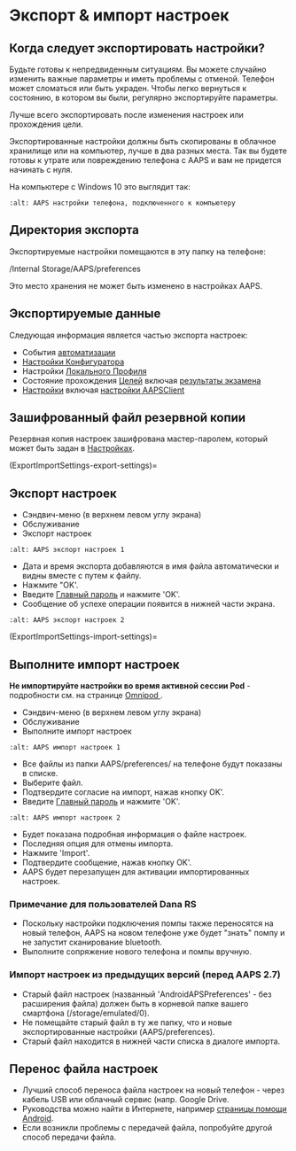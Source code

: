# Экспорт & импорт настроек

## Когда следует экспортировать настройки?

Будьте готовы к непредвиденным ситуациям. Вы можете случайно изменить важные параметры и иметь проблемы с отменой. Телефон может сломаться или быть украден. Чтобы легко вернуться к состоянию, в котором вы были, регулярно экспортируйте параметры.

Лучше всего экспортировать после изменения настроек или прохождения цели.

Экспортированные настройки должны быть скопированы в облачное хранилище или на компьютер, лучше в два разных места. Так вы будете готовы к утрате или повреждению телефона с AAPS и вам не придется начинать с нуля.

На компьютере с Windows 10 это выглядит так:

```{image} ../images/AAPS_ExImportSettingsWin.png
:alt: AAPS настройки телефона, подключенного к компьютеру
```

## Директория экспорта
Экспортируемые настройки помещаются в эту папку на телефоне:

/Internal Storage/AAPS/preferences

Это место хранения не может быть изменено в настройках AAPS.

## Экспортируемые данные

Следующая информация является частью экспорта настроек:

- События [автоматизации](../Usage/Automation.md)
- [Настройки Конфигуратора](../Configuration/Config-Builder.md)
- Настройки [ Локального Профиля](Config-Builder-local-profile)
- Состояние прохождения [Целей](../Usage/Objectives.md) включая [результаты экзамена](Objectives-objective-3-prove-your-knowledge)
- [Настройки](../Configuration/Preferences.md) включая [настройки AAPSClient ](Preferences-nsclient)

## Зашифрованный файл резервной копии

Резервная копия настроек зашифрована мастер-паролем, который может быть задан в [Настройках](Preferences-master-password).

(ExportImportSettings-export-settings)=
## Экспорт настроек

- Сэндвич-меню (в верхнем левом углу экрана)
- Обслуживание
- Экспорт настроек

```{image} ../images/AAPS_ExportSettings1.png
:alt: AAPS экспорт настроек 1
```

- Дата и время экспорта добавляются в имя файла автоматически и видны вместе с путем к файлу.
- Нажмите "OK'.
- Введите [Главный пароль](Preferences-master-password) и нажмите 'OK'.
- Сообщение об успехе операции появится в нижней части экрана.

```{image} ../images/AAPS_ExportSettings2.png
:alt: AAPS экспорт настроек 2
```

(ExportImportSettings-import-settings)=
## Выполните импорт настроек

**Не импортируйте настройки во время активной сессии Pod** - подробности см. на странице [Omnipod ](OmnipodEros-import-settings-from-previous-aaps).

- Сэндвич-меню (в верхнем левом углу экрана)
- Обслуживание
- Выполните импорт настроек

```{image} ../images/AAPS_ImportSettings1.png
:alt: AAPS импорт настроек 1
```

- Все файлы из папки AAPS/preferences/ на телефоне будут показаны в списке.
- Выберите файл.
- Подтвердите согласие на импорт, нажав кнопку OK'.
- Введите [Главный пароль](Preferences-master-password) и нажмите 'OK'.

```{image} ../images/AAPS_ImportSettings2.png
:alt: AAPS импорт настроек 2
```

- Будет показана подробная информация о файле настроек.
- Последняя опция для отмены импорта.
- Нажмите 'Import'.
- Подтвердите сообщение, нажав кнопку OK'.
- AAPS будет перезапущен для активации импортированных настроек.

### Примечание для пользователей Dana RS

- Поскольку настройки подключения помпы также переносятся на новый телефон, AAPS на новом телефоне уже будет "знать" помпу и не запустит сканирование bluetooth.
- Выполните сопряжение нового телефона и помпы вручную.

### Импорт настроек из предыдущих версий (перед AAPS 2.7)

- Старый файл настроек (названный 'AndroidAPSPreferences' - без расширения файла) должен быть в корневой папке вашего смартфона (/storage/emulated/0).
- Не помещайте старый файл в ту же папку, что и новые экспортированные настройки (AAPS/preferences).
- Старый файл находится в нижней части списка в диалоге импорта.

## Перенос файла настроек

- Лучший способ переноса файла настроек на новый телефон - через кабель USB или облачный сервис (напр. Google Drive.
- Руководства можно найти в Интернете, например [страницы помощи Android](https://support.google.com/android/answer/9064445?hl=en).
- Если возникли проблемы с передачей файла, попробуйте другой способ передачи файла.
